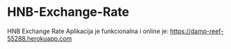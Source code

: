 # HNB-Exchange-Rate
HNB Exchange Rate
Aplikacija je funkcionalna i online je: https://damp-reef-55288.herokuapp.com
